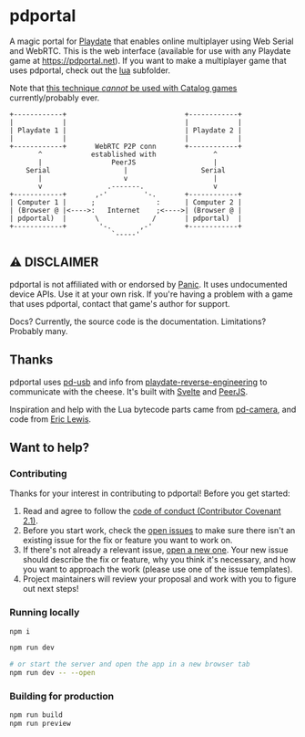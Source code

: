 # pdportal

A magic portal for [Playdate](https://play.date) that enables online multiplayer using Web Serial and WebRTC. This is the web interface (available for use with any Playdate game at https://pdportal.net). If you want to make a multiplayer game that uses pdportal, check out the [lua](./lua) subfolder.

Note that [this technique _cannot_ be used with Catalog games](https://github.com/cranksters/playdate-reverse-engineering/blob/main/usb/usb.md#eval) currently/probably ever.

```
+------------+                             +------------+
|            |                             |            |
| Playdate 1 |                             | Playdate 2 |
|            |                             |            |
+------------+       WebRTC P2P conn       +------------+
       ^            established with              ^
       |                 PeerJS                   |
    Serial                  |                  Serial
       |                    v                     |
       v                .-------.                 v
+------------+       ,-'         '-.       +------------+
| Computer 1 |      ;               :      | Computer 2 |
| (Browser @ |<---->:   Internet    ;<---->| (Browser @ |
| pdportal)  |       \             /       | pdportal)  |
+------------+        '-.       ,-'        +------------+
                         `-----'
```

## ⚠️ DISCLAIMER

pdportal is not affiliated with or endorsed by [Panic](https://panic.com). It uses undocumented device APIs. Use it at your own risk. If you're having a problem with a game that uses pdportal, contact that game's author for support.

Docs? Currently, the source code is the documentation. Limitations? Probably many.

## Thanks

pdportal uses [pd-usb](https://github.com/cranksters/pd-usb) and info from [playdate-reverse-engineering](https://github.com/cranksters/playdate-reverse-engineering) to communicate with the cheese. It's built with [Svelte](https://svelte.dev/) and [PeerJS](https://peerjs.com/).

Inspiration and help with the Lua bytecode parts came from [pd-camera](https://github.com/t0mg/pd-camera), and code from [Eric Lewis](https://gist.github.com/ericlewis/43d07016275308de11a5519466deea85).

## Want to help?

### Contributing

Thanks for your interest in contributing to pdportal! Before you get started:

1. Read and agree to follow the [code of conduct (Contributor Covenant 2.1)](./CODE_OF_CONDUCT.md).
2. Before you start work, check the [open issues](https://github.com/strawdynamics/pdportal/issues) to make sure there isn't an existing issue for the fix or feature you want to work on.
3. If there's not already a relevant issue, [open a new one](https://github.com/strawdynamics/pdportal/issues/new). Your new issue should describe the fix or feature, why you think it's necessary, and how you want to approach the work (please use one of the issue templates).
4. Project maintainers will review your proposal and work with you to figure out next steps!

### Running locally

```bash
npm i

npm run dev

# or start the server and open the app in a new browser tab
npm run dev -- --open
```

### Building for production

```bash
npm run build
npm run preview
```
